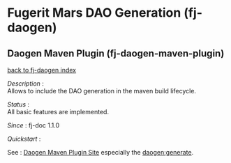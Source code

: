 # Fugerit Mars DAO Generation (fj-daogen)

## Daogen Maven Plugin (fj-daogen-maven-plugin)

[back to fj-daogen index](../README.md)  

*Description* :  
Allows to include the DAO generation in the maven build lifecycle.

*Status* :  
All basic features are implemented.

*Since* : fj-doc 1.1.0
    
*Quickstart* :

See : [Daogen Maven Plugin Site](https://docs.fugerit.org/data/java/site/fj-daogen-maven-plugin/plugin-info.html)
especially the [daogen:generate](https://docs.fugerit.org/data/java/site/fj-daogen-maven-plugin/generate-mojo.html).
